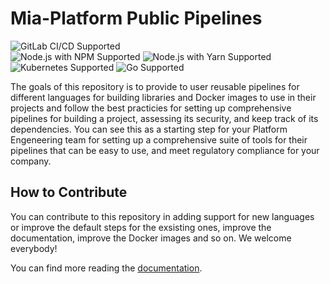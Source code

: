 # Mia-Platform Public Pipelines

![GitLab CI/CD Supported]  
![Node.js with NPM Supported] ![Node.js with Yarn Supported] ![Kubernetes Supported] ![Go Supported]

The goals of this repository is to provide to user reusable pipelines for different languages for building libraries
and Docker images to use in their projects and follow the best practicies for setting up comprehensive pipelines
for building a project, assessing its security, and keep track of its dependencies. You can see this as a starting
step for your Platform Engeneering team for setting up a comprehensive suite of tools for their pipelines that can be
easy to use, and meet regulatory compliance for your company.

## How to Contribute

You can contribute to this repository in adding support for new languages or improve the default steps for the
exsisting ones, improve the documentation, improve the Docker images and so on. We welcome everybody!

You can find more reading the [documentation](./docs/10-starting-guide.md).

[Gitlab CI/CD Supported]: https://img.shields.io/badge/GitLab-CI%2FCD-orange?logo=gitlab&style=for-the-badge
[Node.js with NPM Supported]: https://img.shields.io/badge/18%2C20%2C22-black?style=for-the-badge&logo=npm&label=NPM%20Node.js&color=3C873A
[Node.js with Yarn Supported]: https://img.shields.io/badge/18%2C20%2C22-black?style=for-the-badge&logo=yarn&label=Yarn%20Node.js&color=3C873A
[Kubernetes Supported]: https://img.shields.io/badge/1.29%2C1.30%2C1.31%2C1.32-black?style=for-the-badge&logo=kubernetes&label=Kubernetes&color=326CE5
[Go Supported]: https://img.shields.io/badge/1.22%2C1.23-black?style=for-the-badge&logo=go&label=Go&color=007E9A
